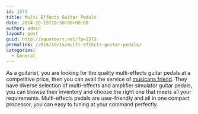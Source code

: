 ```yaml
---
id: 1573
title: Multi Effects Guitar Pedals
date: 2014-10-15T10:50:00+00:00
author: admin
layout: post
guid: http://aquatours.net/?p=1573
permalink: /2014/10/15/multi-effects-guitar-pedals/
categories:
  - General
---
```

As a guitarist, you are looking for the quality multi-effects guitar pedals at a competitive price, then you can avail the service of [musicans friend](http://www.musiciansfriend.com/amplifiers-effects/boss-me-80-guitar-multi-effects-pedal). They have diverse selection of multi-effects and amplifier simulator guitar pedals, you can browse their inventory and choose the right one that meets all your requirements. Multi-effects pedals are user-friendly and all in one compact processor, you can easy to tuning at your command perfectly.